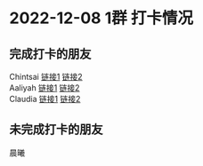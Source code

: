 # 2022-12-08 1群 打卡情况
## 完成打卡的朋友
Chintsai [链接1](http://mmbiz.qpic.cn/mmbiz_jpg/fKBOEML39zopaqKY9lgK0pyLVFUF7kSgmfOAJVs1icNUsUhrenokmpFgJ5dnraAPHnF9KJNgd1Hh3hCunrhe16g/0) [链接2](http://mmbiz.qpic.cn/mmbiz_jpg/fKBOEML39zopaqKY9lgK0pyLVFUF7kSgicpyUX0oKOwqA8OgxibCdibgovIAYghI8KYiaIvz4TmCyH2RRSrEGUTgbQ/0) <br>Aaliyah [链接1](http://mmbiz.qpic.cn/mmbiz_jpg/aBaDwGIjEcHGHmhrPyicsFUptXfutbP6ECxKsRMNmyk5jShYMia09zSscXOoibg5Nz8kcX5oNy11SUADbIY4Bz1zA/0) [链接2](http://mmbiz.qpic.cn/mmbiz_jpg/aBaDwGIjEcHGHmhrPyicsFUptXfutbP6EdCsIo5oUporGdruYTPUskv9CdE7vbC7ricmic1wdehibmdJ3bpDyOCO4g/0) <br>Claudia [链接1](http://mmbiz.qpic.cn/mmbiz_jpg/EqM704vBbWDJkonfD70B4Yiaae6XJjGZNDicmqEGIBZ7Bxy9WjfpJz1KChVf40HtlJxbXtDAribQNdbVUTQDicJ8mg/0) [链接2](http://mmbiz.qpic.cn/mmbiz_jpg/EqM704vBbWDJkonfD70B4Yiaae6XJjGZNrHERlVEicDqWXibrfDaTia98yHTSYpEXUk8ttQTPkhgxoSl3ibVoFiaE8Lw/0) <br>
## 未完成打卡的朋友
晨曦

